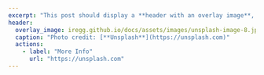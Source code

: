 ```yaml
---
excerpt: "This post should display a **header with an overlay image**, if the theme supports it."
header:
  overlay_image: iregg.github.io/docs/assets/images/unsplash-image-8.jpg
  caption: "Photo credit: [**Unsplash**](https://unsplash.com)"
  actions:
    - label: "More Info"
      url: "https://unsplash.com"
---
```

